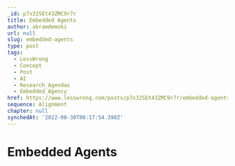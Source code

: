 ```yaml
---
_id: p7x32SEt43ZMC9r7r
title: Embedded Agents
author: abramdemski
url: null
slug: embedded-agents
type: post
tags:
  - LessWrong
  - Concept
  - Post
  - AI
  - Research_Agendas
  - Embedded_Agency
href: https://www.lesswrong.com/posts/p7x32SEt43ZMC9r7r/embedded-agents
sequence: Alignment
chapter: null
synchedAt: '2022-08-30T08:17:54.398Z'
---
```

# Embedded Agents

